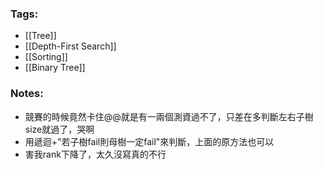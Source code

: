 ### Tags:
- [[Tree]]
- [[Depth-First Search]]
- [[Sorting]]
- [[Binary Tree]]
### Notes:
- 競賽的時候竟然卡住@@就是有一兩個測資過不了，只差在多判斷左右子樹size就過了，哭啊
- 用遞迴+"若子樹fail則母樹一定fail"來判斷，上面的原方法也可以
- 害我rank下降了，太久沒寫真的不行